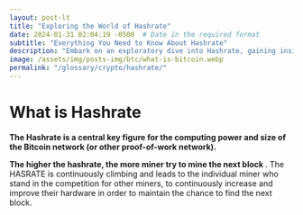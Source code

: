 ```yaml
---
layout: post-lt
title: "Exploring the World of Hashrate"
date: 2024-01-31 02:04:19 -0500  # Date in the required format
subtitle: "Everything You Need to Know About Hashrate"
description: "Embark on an exploratory dive into Hashrate, gaining insights into its operational mechanisms and its significance in the broader context of digital currencies."
image: /assets/img/posts-img/btc/what-is-bitcoin.webp
permalink: "/glossary/crypto/hashrate/"
---
```

<h1>What is Hashrate</h1>
<p> <strong> The Hashrate is a central key figure for the computing power and size of the Bitcoin network (or other proof-of-work network). </strong> </p> <p> <strong> The higher the hashrate, the more miner try to mine the next block </strong>. The HASRATE is continuously climbing and leads to the individual miner who stand in the competition for other miners, to continuously increase and improve their hardware in order to maintain the chance to find the next block. </p>

